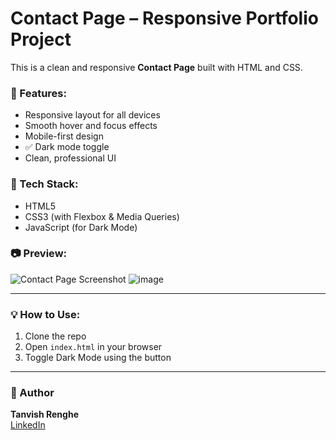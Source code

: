 # Contact Page – Responsive Portfolio Project

This is a clean and responsive **Contact Page** built with HTML and CSS.

### 🌟 Features:
- Responsive layout for all devices
- Smooth hover and focus effects
- Mobile-first design
- ✅ Dark mode toggle
- Clean, professional UI

### 🚀 Tech Stack:
- HTML5
- CSS3 (with Flexbox & Media Queries)
- JavaScript (for Dark Mode)

### 📷 Preview:
![Contact Page Screenshot](![image](https://github.com/user-attachments/assets/643885ac-b52a-433d-bf67-f924b1c38a24))
![image](https://github.com/user-attachments/assets/643885ac-b52a-433d-bf67-f924b1c38a24)

---

### 💡 How to Use:
1. Clone the repo  
2. Open `index.html` in your browser  
3. Toggle Dark Mode using the button

---

### 📌 Author
**Tanvish Renghe**  
[LinkedIn](https://github.com/Renghe)  
